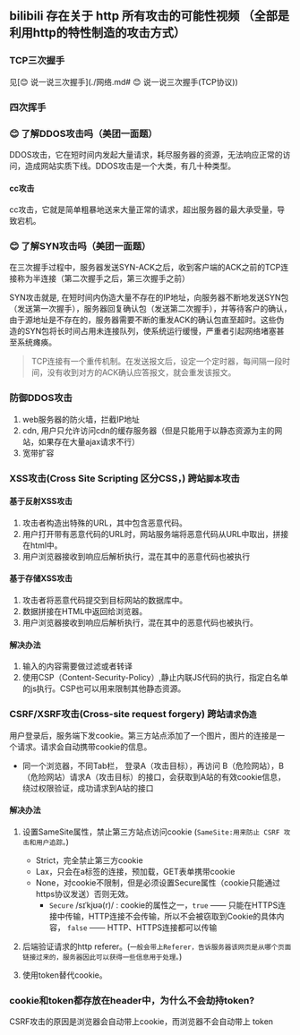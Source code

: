 ## bilibili 存在关于 http 所有攻击的可能性视频 （全部是利用http的特性制造的攻击方式）

### TCP三次握手
  见[😊 说一说三次握手](./网络.md# 😊 说一说三次握手(TCP协议))
### 四次挥手
  

### 😊 了解DDOS攻击吗（美团一面题）

DDOS攻击，它在短时间内发起大量请求，耗尽服务器的资源，无法响应正常的访问，造成网站实质下线。DDOS攻击是一个大类，有几十种类型。
#### cc攻击

cc攻击，它就是简单粗暴地送来大量正常的请求，超出服务器的最大承受量，导致宕机。
### 😊 了解SYN攻击吗（美团一面题）

在三次握手过程中，服务器发送SYN-ACK之后，收到客户端的ACK之前的TCP连接称为半连接（第二次握手之后，第三次握手之前）

SYN攻击就是, 在短时间内伪造大量不存在的IP地址，向服务器不断地发送SYN包（发送第一次握手），服务器回复确认包（发送第二次握手），并等待客户的确认，由于源地址是不存在的，服务器需要不断的重发ACK的确认包直至超时。这些伪造的SYN包将长时间占用未连接队列，使系统运行缓慢，严重者引起网络堵塞甚至系统瘫痪。

> TCP连接有一个重传机制。在发送报文后，设定一个定时器，每间隔一段时间，没有收到对方的ACK确认应答报文，就会重发该报文。
### 防御DDOS攻击

1. web服务器的防火墙，拦截IP地址
2. cdn, 用户只允许访问cdn的缓存服务器（但是只能用于以静态资源为主的网站，如果存在大量ajax请求不行）
3. 宽带扩容

### XSS攻击(Cross Site Scripting 区分CSS，) 跨站`脚本`攻击

#### 基于反射XSS攻击

1. 攻击者构造出特殊的URL，其中包含恶意代码。
2. 用户打开带有恶意代码的URL时，网站服务端将恶意代码从URL中取出，拼接在html中。
3. 用户浏览器接收到响应后解析执行，混在其中的恶意代码也被执行
#### 基于存储XSS攻击

1. 攻击者将恶意代码提交到目标网站的数据库中。
2. 数据拼接在HTML中返回给浏览器。
3. 用户浏览器接收到响应后解析执行，混在其中的恶意代码也被执行。

#### 解决办法

1. 输入的内容需要做过滤或者转译
2. 使用CSP（Content-Security-Policy）,静止内联JS代码的执行，指定白名单的js执行。CSP也可以用来限制其他静态资源。
### CSRF/XSRF攻击(Cross-site request forgery) 跨站`请求伪造`

用户登录后，服务端下发cookie。第三方站点添加了一个图片，图片的连接是一个请求。请求会自动携带cookie的信息。
- 同一个浏览器，不同Tab栏， 登录A（攻击目标），再访问 B（危险网站），B（危险网站）请求A（攻击目标）的接口，会获取到A站的有效cookie信息，绕过权限验证，成功请求到A站的接口

#### 解决办法

1. 设置SameSite属性，禁止第三方站点访问cookie (`SameSite:用来防止 CSRF 攻击和用户追踪。`)
    - Strict，完全禁止第三方cookie
    - Lax，只会在a标签的连接，预加载，GET表单携带cookie
    - None，对cookie不限制，但是必须设置Secure属性（cookie只能通过https协议发送）否则无效。 
      - `Secure` /sɪˈkjʊə(r)/ : cookie的属性之一，`true` —— 只能在HTTPS连接中传输，HTTP连接不会传输，所以不会被窃取到Cookie的具体内容， `false` —— HTTP、HTTPS连接都可以传输

2. 后端验证请求的http referer。(`一般会带上Referer，告诉服务器该网页是从哪个页面链接过来的，服务器因此可以获得一些信息用于处理。`)
3. 使用token替代cookie。

### cookie和token都存放在header中，为什么不会劫持token?

CSRF攻击的原因是浏览器会自动带上cookie，而浏览器不会自动带上 token
